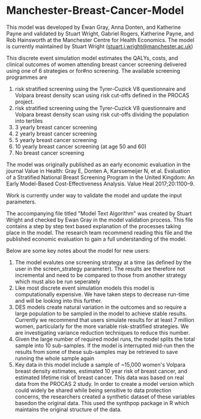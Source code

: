 # Manchester-Breast-Cancer-Model

This model was developed by Ewan Gray, Anna Donten, and Katherine Payne and validated by Stuart Wright, Gabriel Rogers, Katherine Payne, and Rob Hainsworth at the Manchester Centre for Health Economics. The model is currently maintained by Stuart Wright (stuart.j.wright@manchester.ac.uk)

This discrete event simulation model estimates the QALYs, costs, and clinical outcomes of women attending breast cancer screening delivered using one of 6 strategies or for#no screening. The available screening programmes are 
   1) risk stratified screening using the Tyrer-Cuzick V8 questionnaire and Volpara breast density scan using risk cut-offs defined in the PROCAS project.
   2) risk stratified screening using the Tyrer-Cuzick V8 questionnaire and Volpara breast density scan using risk cut-offs dividing the population into tertiles
   3) 3 yearly breast cancer screening
   4) 2 yearly breast cancer screening
   5) 5 yearly breast cancer screening
   6) 10 yearly breast cancer screening (at age 50 and 60)
   7) No breast cancer screening

The model was originally published as an early economic evaluation in the journal Value in Health:
Gray E, Donten A, Karssemeijer N, et al. Evaluation of a Stratified National Breast Screening Program in the United Kingdom: An Early Model-Based Cost-Effectiveness Analysis. Value Heal 2017;20:1100–9.

Work is currently under way to validate the model and update the input parameters.

The accompanying file titled "Model Text Algorithm" was created by Stuart Wright and checked by Ewan Gray in the model validation process. This file contains a step by step text based explanation of the processes taking place in the model. The research team recommend reading this file and the published economic evaluation to gain a full understanding of the model.

Below are some key notes about the model for new users:
1) The model evalutes one screening strategy at a time (as defined by the user in the screen_strategy parameter). The results are therefore not incremental and need to be compared to those from another strategy which must also be run seperately
2) Like most discrete event simulation models this model is computationally expensive. We have taken steps to decrease run-time and will be looking into this further. 
3) DES models create natural variation in the outcomes and so require a large population to be sampled in the model to achieve stable results. Currently we recommend that users simulate results for at least 7 million women, particularly for the more variable risk-stratified strategies. We are investigating variance reduction techniques to reduce this number.
4) Given the large number of required model runs, the model splits the total sample into 10 sub-samples. If the model is interrupted mid-run then the results from some of these sub-samples may be retrieved to save running the whole sample again
5) Key data in this model include a sample of ~15,000 women's Volpara breast density estimates, estimated 10 year risk of breast cancer, and estimated lifetime risk of breast cancer. This data was based on real data from the PROCAS 2 study. In order to create a model version which could widely be shared while being sensitive to data protection concerns, the researchers created a synthetic dataset of these variables basedon the original data. This used the synthpop package in R which maintains the original structure of the data. 
